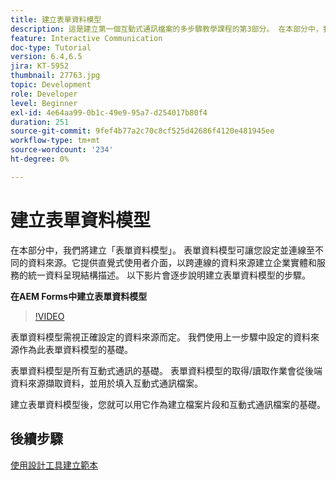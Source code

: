 ```yaml
---
title: 建立表單資料模型
description: 這是建立第一個互動式通訊檔案的多步驟教學課程的第3部分。 在本部分中，我們將建立「表單資料模型」。 表單資料模型可讓您設定並連線至不同的資料來源。它提供直覺式使用者介面，以跨連線的資料來源建立業務實體和服務的統一資料呈現結構描述。以下影片會逐步介紹建立表單資料模型的步驟。
feature: Interactive Communication
doc-type: Tutorial
version: 6.4,6.5
jira: KT-5952
thumbnail: 27763.jpg
topic: Development
role: Developer
level: Beginner
exl-id: 4e64aa99-0b1c-49e9-95a7-d254017b80f4
duration: 251
source-git-commit: 9fef4b77a2c70c8cf525d42686f4120e481945ee
workflow-type: tm+mt
source-wordcount: '234'
ht-degree: 0%

---
```


# 建立表單資料模型

在本部分中，我們將建立「表單資料模型」。 表單資料模型可讓您設定並連線至不同的資料來源。它提供直覺式使用者介面，以跨連線的資料來源建立企業實體和服務的統一資料呈現結構描述。 以下影片會逐步說明建立表單資料模型的步驟。

**在AEM Forms中建立表單資料模型**

>[!VIDEO](https://video.tv.adobe.com/v/27763?quality=12&learn=on)

表單資料模型需視正確設定的資料來源而定。 我們使用上一步驟中設定的資料來源作為此表單資料模型的基礎。

表單資料模型是所有互動式通訊的基礎。 表單資料模型的取得/讀取作業會從後端資料來源擷取資料，並用於填入互動式通訊檔案。

建立表單資料模型後，您就可以用它作為建立檔案片段和互動式通訊檔案的基礎。

## 後續步驟

[使用設計工具建立範本](./create-xdp-layout-using-forms-designer.md)
